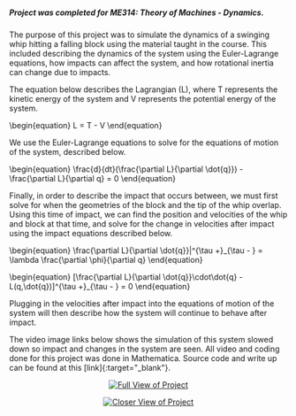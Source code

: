##### Project was completed for ME314: Theory of Machines - Dynamics.

The purpose of this project was to simulate the dynamics of a swinging whip hitting a falling block using the material taught in the course. This included describing the dynamics of the system using the Euler-Lagrange equations, how impacts can affect the system, and how rotational inertia can change due to impacts.

The equation below describes the Lagrangian (L), where T represents the kinetic energy of the system and V represents the potential energy of the system.

\begin{equation}
L = T - V
\end{equation}


We use the Euler-Lagrange equations to solve for the equations of motion of the system, described below.

\begin{equation}
\frac{d}{dt}(\frac{\partial L}{\partial \dot{q}}) - \frac{\partial L}{\partial q} = 0
\end{equation}

Finally, in order to describe the impact that occurs between, we must first solve for when the geometries of the block and the tip of the whip overlap. Using this time of impact, we can find the position and velocities of the whip and block at that time, and solve for the change in velocities after impact using the impact equations described below.

\begin{equation}
\frac{\partial L}{\partial \dot{q}}|^{\tau +}_{\tau - } = \lambda \frac{\partial \phi}{\partial q}
\end{equation}

\begin{equation}
[\frac{\partial L}{\partial \dot{q}}\cdot\dot{q} - L(q,\dot{q})]^{\tau +}_{\tau - } = 0
\end{equation}


Plugging in the velocities after impact into the equations of motion of the system will then describe how the system will continue to behave after impact.

The video image links below shows the simulation of this system slowed down so impact and changes in the system are seen. All video and coding done for this project was done in Mathematica. Source code and write up can be found at this [link]{:target="_blank"}.

<p align="center">
    <a href="http://www.youtube.com/watch?v=Bayp_y6na8A" target="_blank">
        <img src="http://img.youtube.com/vi/Bayp_y6na8A/0.jpg" alt="Full View of Project" align="middle"/>
    </a>
</p>

<p align="center">
    <a href="http://www.youtube.com/watch?v=BokumHZa_Mo" target="_blank">
    <img src="http://img.youtube.com/vi/BokumHZa_Mo/0.jpg" alt="Closer View of Project"/>
    </a>
</p
>

